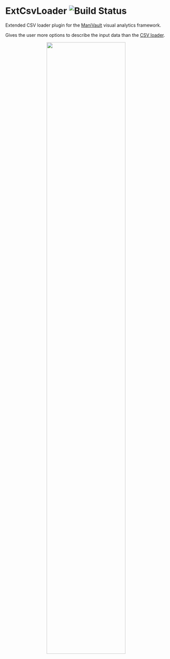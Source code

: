 # ExtCsvLoader ![Build Status](https://github.com/ManiVaultStudio/ExtCsvLoader/actions/workflows/build.yml/badge.svg?branch=main)
Extended CSV loader plugin for the [ManiVault](https://github.com/ManiVaultStudio/core) visual analytics framework.

Gives the user more options to describe the input data than the [CSV loader](https://github.com/ManiVaultStudio/CsvLoader).

<p align="middle">
  <img src="https://github.com/ManiVaultStudio/ExtCsvLoader/assets/58806453/1477f7d8-adc5-4de4-9144-b02739b9f8cc" align="middle" width="70%" />
</p>
